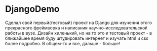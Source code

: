 # DjangoDemo
Сделал свой первый(тестовый) проект на Django для изучения этого прекрасного фреймворка и написания научно-исследовательской работы в вузе.
Дизайн хиленький, но на то это и тестовый проект - в ближайшее время буду штудировать интернет и изучать html и css более подробно.
В общем-то и все, дальше - больше!

